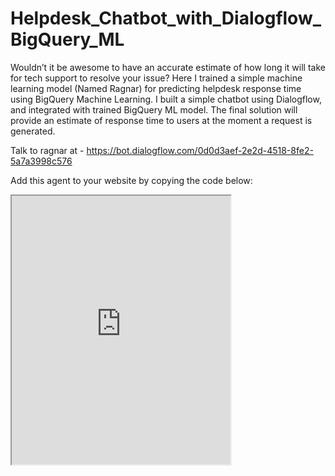 # Helpdesk_Chatbot_with_Dialogflow_BigQuery_ML
Wouldn’t it be awesome to have an accurate estimate of how long it will take for tech support to resolve your issue? Here I trained a simple machine learning model (Named Ragnar) for predicting helpdesk response time using BigQuery Machine Learning. I built a simple chatbot using Dialogflow, and integrated with trained BigQuery ML model. The final solution will provide an estimate of response time to users at the moment a request is generated.

Talk to ragnar at -
https://bot.dialogflow.com/0d0d3aef-2e2d-4518-8fe2-5a7a3998c576

Add this agent to your website by copying the code below:

<iframe
    allow="microphone;"
    width="350"
    height="430"
    src="https://console.dialogflow.com/api-client/demo/embedded/0d0d3aef-2e2d-4518-8fe2-5a7a3998c576">
</iframe>
